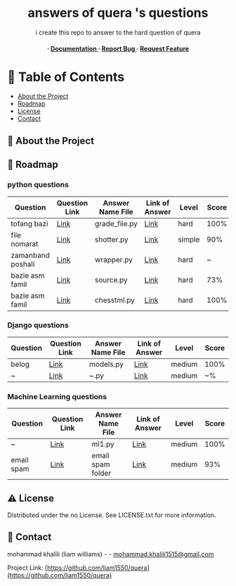 <div align='center'>

<h1>answers of quera 's questions</h1>
<p>i create this repo to answer to the hard question of quera</p>

<h4> <span> · </span> <a href="https://github.com/liam1550/quera/blob/master/README.md"> Documentation </a> <span> · </span> <a href="https://github.com/liam1550/quera/issues"> Report Bug </a> <span> · </span> <a href="https://github.com/liam1550/quera/issues"> Request Feature </a> </h4>


</div>

# :notebook_with_decorative_cover: Table of Contents

- [About the Project](#star2-about-the-project)
- [Roadmap](#compass-roadmap)
- [License](#warning-license)
- [Contact](#handshake-contact)


## :star2: About the Project

## :compass: Roadmap
### python questions
| Question | Question Link | Answer Name File | Link of Answer | Level | Score |
|----------|---------------|------------------|----------------|-------|-------|
| tofang bazi     | [Link](https://quera.org/problemset/16397/) | grade_file.py | [Link](https://github.com/liam1550/quera/blob/main/file_grade.py) | hard  | 100%  |
| file nomarat      | [Link](https://quera.org/problemset/182272/) | shotter.py     | [Link](https://github.com/liam1550/quera/blob/main/Shooter.py) | simple | 90%   |
| zamanband poshali      | [Link](https://quera.org/problemset/14745/) | wrapper.py     | [Link](https://github.com/liam1550/quera/blob/main/wrapper.py) | hard  | ~   |
| bazie asm famil      | [Link](https://quera.org/problemset/87182/) | source.py     | [Link](https://github.com/liam1550/quera/blob/main/source.py) | hard  | 73%     |
| bazie asm famil      | [Link](https://quera.org/problemset/60135/) | chesstml.py     | [Link](https://github.com/liam1550/quera/blob/main/chesstml.py) | hard  | 100%     |



### Django questions
| Question | Question Link | Answer Name File | Link of Answer | Level | Score |
|----------|---------------|------------------|----------------|-------|-------|
| belog    | [Link](https://quera.org/problemset/14742/) | models.py | [Link](https://github.com/liam1550/quera/blob/main/models.py) | medium  | 100%  |
| ~    | [Link](https://quera.org/problemset/76281/) | ~.py | [Link](~) | medium  | ~%  |

### Machine Learning  questions
| Question | Question Link | Answer Name File | Link of Answer | Level | Score |
|----------|---------------|------------------|----------------|-------|-------|
| ~    | [Link](https://quera.org/problemset/79502?tab=description) |ml1.py | [Link](https://github.com/liam1550/quera/blob/main/ml1.py) | medium  | 100%  |
| email spam    | [Link](https://quera.org/problemset/83361) |email spam folder | [Link]((https://github.com/liam1550/quera/tree/main/email%20spam)) | medium  | 93%  |





## :warning: License

Distributed under the no License. See LICENSE.txt for more information.

## :handshake: Contact

mohammad khalili (liam williams) - - mohammad.khalili1515@gmail.com

Project Link: [https://github.com/liam1550/quera](https://github.com/liam1550/quera)

